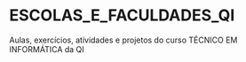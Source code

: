 # ESCOLAS_E_FACULDADES_QI
 Aulas, exercícios, atividades e projetos do curso TÉCNICO EM INFORMÁTICA da QI


